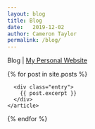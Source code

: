 ```yaml
---
layout: blog
title: Blog
date:   2019-12-02
author: Cameron Taylor
permalink: /blog/
---
```


Blog | [My Personal Website](https://cameronntaylor.github.io/)

<div class="posts">
  {% for post in site.posts %}
    <article class="post">

      <div class="entry">
        {{ post.excerpt }}
      </div>
    </article>
  {% endfor %}
</div>
